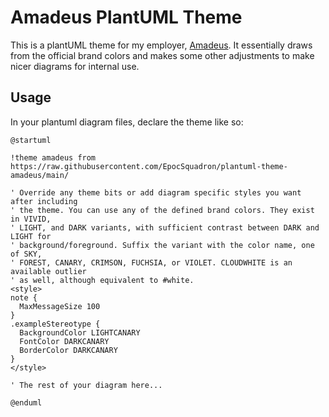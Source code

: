 # Amadeus PlantUML Theme

This is a plantUML theme for my employer, [Amadeus](https://amadeus.com).
It essentially draws from the official brand colors and makes some other
adjustments to make nicer diagrams for internal use.

## Usage

In your plantuml diagram files, declare the theme like so:

```puml
@startuml

!theme amadeus from https://raw.githubusercontent.com/EpocSquadron/plantuml-theme-amadeus/main/

' Override any theme bits or add diagram specific styles you want after including
' the theme. You can use any of the defined brand colors. They exist in VIVID,
' LIGHT, and DARK variants, with sufficient contrast between DARK and LIGHT for
' background/foreground. Suffix the variant with the color name, one of SKY,
' FOREST, CANARY, CRIMSON, FUCHSIA, or VIOLET. CLOUDWHITE is an available outlier
' as well, although equivalent to #white.
<style>
note {
  MaxMessageSize 100
}
.exampleStereotype {
  BackgroundColor LIGHTCANARY
  FontColor DARKCANARY
  BorderColor DARKCANARY
}
</style>

' The rest of your diagram here...

@enduml
```
